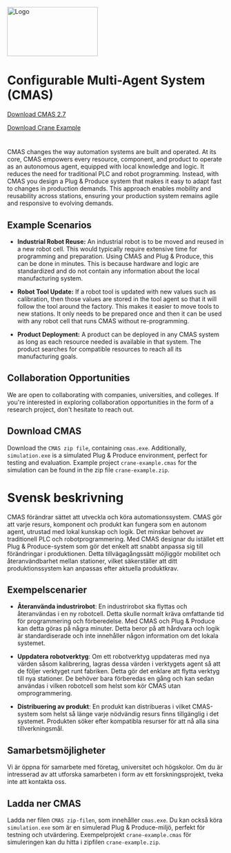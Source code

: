 
<p align="left">
  <img src="https://www.hv.se/globalassets/bilder/logotyper_piktogram/university-west-logotype-blue.png" alt="Logo" width="210" height="114">
</p>

# 

# Configurable Multi-Agent System (CMAS)



[Download CMAS 2.7](https://github.com/UniversityWest-IndustrialAutomation/CMAS/raw/main/CMAS-2.7.zip)
 
[Download Crane Example](https://github.com/UniversityWest-IndustrialAutomation/CMAS/raw/main/crane-example.zip)

#
CMAS changes the way automation systems are built and operated. At its core, CMAS empowers every resource, component, and product to operate as an autonomous agent, equipped with local knowledge and logic. It reduces the need for traditional PLC and robot programming. Instead, with CMAS you design a Plug & Produce system that makes it easy to adapt fast to changes in production demands. This approach enables mobility and reusability across stations, ensuring your production system remains agile and responsive to evolving demands.

## Example Scenarios

- **Industrial Robot Reuse:** An industrial robot is to be moved and reused in a new robot cell. This would typically require extensive time for programming and preparation. Using CMAS and Plug & Produce, this can be done in minutes. This is because hardware and logic are standardized and do not contain any information about the local manufacturing system.

- **Robot Tool Update:** If a robot tool is updated with new values such as calibration, then those values are stored in the tool agent so that it will follow the tool around the factory. This makes it easier to move tools to new stations. It only needs to be prepared once and then it can be used with any robot cell that runs CMAS without re-programming.

- **Product Deployment:** A product can be deployed in any CMAS system as long as each resource needed is available in that system. The product searches for compatible resources to reach all its manufacturing goals.

## Collaboration Opportunities

We are open to collaborating with companies, universities, and colleges. If you're interested in exploring collaboration opportunities in the form of a research project, don't hesitate to reach out.

## Download CMAS
Download the `CMAS zip file`, containing `cmas.exe`. Additionally, `simulation.exe` is a simulated Plug & Produce environment, perfect for testing and evaluation. Example project `crane-example.cmas` for the simulation can be found in the zip file `crane-example.zip`.



#


# Svensk beskrivning

CMAS förändrar sättet att utveckla och köra automationssystem. CMAS gör att varje resurs, komponent och produkt kan fungera som en autonom agent, utrustad med lokal kunskap och logik. Det minskar behovet av traditionell PLC och robotprogrammering. Med CMAS designar du istället ett Plug & Produce-system som gör det enkelt att snabbt anpassa sig till förändringar i produktionen. Detta tillvägagångssätt möjliggör mobilitet och återanvändbarhet mellan stationer, vilket säkerställer att ditt produktionssystem kan anpassas efter aktuella produktkrav.

## Exempelscenarier

- **Återanvända industrirobot**: En industrirobot ska flyttas och återanvändas i en ny robotcell. Detta skulle normalt kräva omfattande tid för programmering och förberedelse. Med CMAS och Plug & Produce kan detta göras på några minuter. Detta beror på att hårdvara och logik är standardiserade och inte innehåller någon information om det lokala systemet.

- **Uppdatera robotverktyg**: Om ett robotverktyg uppdateras med nya värden såsom kalibrering, lagras dessa värden i verktygets agent så att de följer verktyget runt fabriken. Detta gör det enklare att flytta verktyg till nya stationer. De behöver bara förberedas en gång och kan sedan användas i vilken robotcell som helst som kör CMAS utan omprogrammering.

- **Distribuering av produkt**: En produkt kan distribueras i vilket CMAS-system som helst så länge varje nödvändig resurs finns tillgänglig i det systemet. Produkten söker efter kompatibla resurser för att nå alla sina tillverkningsmål.

## Samarbetsmöjligheter

Vi är öppna för samarbete med företag, universitet och högskolor. Om du är intresserad av att utforska samarbeten i form av ett forskningsprojekt, tveka inte att kontakta oss.

## Ladda ner CMAS

Ladda ner filen `CMAS zip-filen`, som innehåller `cmas.exe`. Du kan också köra `simulation.exe` som är en simulerad Plug & Produce-miljö, perfekt för testning och utvärdering. Exempelprojekt `crane-example.cmas` för simuleringen kan du hitta i zipfilen `crane-example.zip`.

